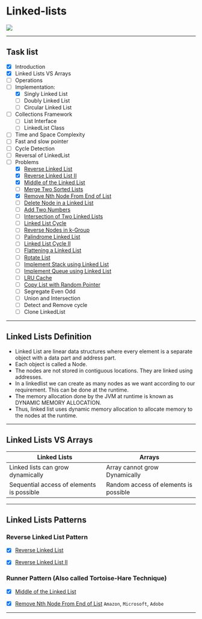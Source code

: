 # Linked-lists

<p><img src="https://upload.wikimedia.org/wikipedia/commons/6/6d/Singly-linked-list.svg"></p>

<hr />

## Task list

- [x] Introduction
- [x] Linked Lists VS Arrays
- [ ] Operations
- [ ] Implementation:
	- [x] Singly Linked List
	- [ ] Doubly Linked List
	- [ ] Circular Linked List
- [ ] Collections Framework
	- [ ] List Interface
	- [ ] LinkedList Class
- [ ] Time and Space Complexity
- [ ] Fast and slow pointer
- [ ] Cycle Detection
- [ ] Reversal of LinkedList
- [ ] Problems
	- [x] [Reverse Linked List](https://leetcode.com/problems/reverse-linked-list/)
	- [x] [Reverse Linked List II](https://leetcode.com/problems/reverse-linked-list-ii/)
	- [x] [Middle of the Linked List](https://leetcode.com/problems/middle-of-the-linked-list/)
	- [ ] [Merge Two Sorted Lists](https://leetcode.com/problems/merge-two-sorted-lists/)
	- [x] [Remove Nth Node From End of List](https://leetcode.com/problems/remove-nth-node-from-end-of-list/submissions/)
	- [ ] [Delete Node in a Linked List](https://leetcode.com/problems/delete-node-in-a-linked-list/)
	- [ ] [Add Two Numbers](https://leetcode.com/problems/add-two-numbers/)
	- [ ] [Intersection of Two Linked Lists](https://leetcode.com/problems/intersection-of-two-linked-lists/)
	- [ ] [Linked List Cycle](https://leetcode.com/problems/linked-list-cycle/)
	- [ ] [Reverse Nodes in k-Group](https://leetcode.com/problems/reverse-nodes-in-k-group/)
	- [ ] [Palindrome Linked List](https://leetcode.com/problems/palindrome-linked-list/)
	- [ ] [Linked List Cycle II](https://leetcode.com/problems/linked-list-cycle-ii/)
	- [ ] [Flattening a Linked List](https://practice.geeksforgeeks.org/problems/flattening-a-linked-list/1#)
	- [ ] [Rotate List](https://leetcode.com/problems/rotate-list/) 
	- [ ] [Implement Stack using Linked List](https://practice.geeksforgeeks.org/problems/implement-stack-using-linked-list/1)
	- [ ] [Implement Queue using Linked List](https://practice.geeksforgeeks.org/problems/implement-queue-using-linked-list/1)
	- [ ] [LRU Cache](https://leetcode.com/problems/lru-cache/)
	- [ ] [Copy List with Random Pointer](https://leetcode.com/problems/copy-list-with-random-pointer/)
	- [ ] Segregate Even Odd
	- [ ] Union and Intersection
	- [ ] Detect and Remove cycle
	- [ ] Clone LinkedList

<hr />

## Linked Lists Definition

- Linked List are linear data structures where every element is a separate object with a data part and address part. 
- Each object is called a Node. 
- The nodes are not stored in contiguous locations. They are linked using addresses.
- In a linkedlist we can create as many nodes as we want according to our requirement. This can be done at the runtime. 
- The memory allocation done by the JVM at runtime is known as DYNAMIC MEMORY ALLOCATION. 
- Thus, linked list uses dynamic memory allocation to allocate memory to the nodes at the runtime.

<hr />


## Linked Lists VS Arrays

| Linked Lists                              | Arrays                                |
| ------------                              | -----------                           |
| Linked lists can grow dynamically         | Array cannot grow Dynamically         |
| Sequential access of elements is possible | Random access of elements is possible |


---


## Linked Lists Patterns

### Reverse Linked List Pattern

- [x] [Reverse Linked List](https://leetcode.com/problems/reverse-linked-list/)
- [x] [Reverse Linked List II](https://leetcode.com/problems/reverse-linked-list-ii/)


### Runner Pattern (Also called Tortoise-Hare Technique)

- [x] [Middle of the Linked List](https://leetcode.com/problems/middle-of-the-linked-list/)
- [x] [Remove Nth Node From End of List](https://leetcode.com/problems/remove-nth-node-from-end-of-list/submissions/) `Amazon`, `Microsoft`, `Adobe`


---
